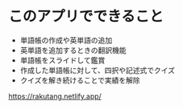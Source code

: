 # このアプリでできること
<ul>
    <li>単語帳の作成や英単語の追加</li>
    <li>英単語を追加するときの翻訳機能</li>
    <li>単語帳をスライドして鑑賞</li>
    <li>作成した単語帳に対して、四択や記述式でクイズ</li>
    <li>クイズを解き続けることで実績を解除</li>
</ul>

https://rakutang.netlify.app/

